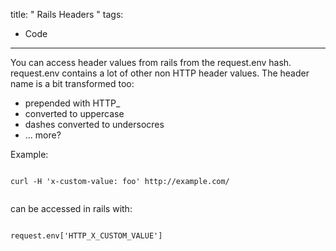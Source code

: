 title: " Rails Headers "
tags:
- Code
---


You can access header values from rails from the request.env hash.  request.env contains a lot of other non HTTP header values.  The header name is a bit transformed too:

- prepended with HTTP_
- converted to uppercase
- dashes converted to undersocres
- ... more?

Example:

```
 
curl -H 'x-custom-value: foo' http://example.com/
 
```
can be accessed in rails with:

```
 
request.env['HTTP_X_CUSTOM_VALUE']
 
```


